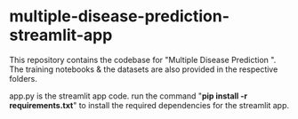 # multiple-disease-prediction-streamlit-app
This repository contains the codebase for "Multiple Disease Prediction ". The training notebooks &amp; the datasets are also provided in the respective folders. 

app.py is the streamlit app code.
run the command "**pip install -r requirements.txt**" to install the required dependencies for the streamlit app.

